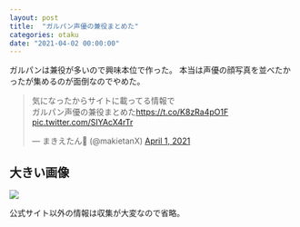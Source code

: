 ```yaml
---
layout: post
title:  "ガルパン声優の兼役まとめた"
categories: otaku
date: "2021-04-02 00:00:00"
---
```


ガルパンは兼役が多いので興味本位で作った。
本当は声優の顔写真を並べたかったが集めるのが面倒なのでやめた。

<blockquote class="twitter-tweet tw-align-center"><p lang="ja" dir="ltr">気になったからサイトに載ってる情報で<br>ガルパン声優の兼役まとめた<a href="https://t.co/K8zRa4pO1F">https://t.co/K8zRa4pO1F</a> <a href="https://t.co/SIYAcX4rTr">pic.twitter.com/SIYAcX4rTr</a></p>&mdash; まきえたん🥦 (@makietanX) <a href="https://twitter.com/makietanX/status/1377554306920902663?ref_src=twsrc%5Etfw">April 1, 2021</a></blockquote> <script async src="https://platform.twitter.com/widgets.js" charset="utf-8"></script>

## 大きい画像


<div class="trim">
  <div class="trim__item">
    <a href="{{ site.url }}/assets/images/2021-04-02-report/02-42-18.png">
      <img class="one" src="{{ site.url }}/assets/thumbnail/2021-04-02-report/02-42-18.png">
    </a>
  </div>
</div>


公式サイト以外の情報は収集が大変なので省略。
